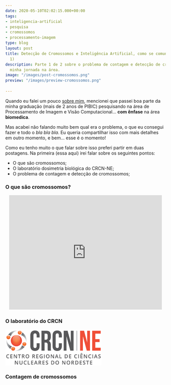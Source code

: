 ```yaml
---
date: 2020-05-10T02:02:15.000+00:00
tags:
- inteligencia-artificial
- pesquisa
- cromossomos
- processamento-imagem
type: blog
layout: post
title: Detecção de Cromossomos e Inteligência Artificial, como se comunicam? (Parte
  1)
description: Parte 1 de 2 sobre o problema de contagem e detecção de cromossomos e
  minha jornada na área.
image: "/images/post-cromossomos.png"
preview: "/images/preview-cromossomos.png"

---
```

Quando eu falei um pouco [sobre mim](https://naanadr.github.io/about/), mencionei que passei boa parte da minha graduação (mais de 2 anos de PIBIC) pesquisando na área de Processamento de Imagem e Visão Computacional... **com ênfase** na área **biomedica**.

Mas acabei não falando muito bem qual era o problema, o que eu consegui fazer e todo o _bla bla bla_. Eu queria compartilhar isso com mais detalhes em outro momento, e bem... esse é o momento!

Como eu tenho muito o que falar sobre isso preferi partir em duas postagens. Na primeira (essa aqui) irei falar sobre os seguintes pontos:

* O que são cromossomos;
* O laboratório dosimetria biológica do CRCN-NE;
* O problema de contagem e detecção de cromossomos;

### O que são cromossomos?

<p align="center"><iframe center src="https://giphy.com/embed/V6bb0SM5h2xcQ" width="480" height="360" frameBorder="0" class="giphy-embed" allowFullScreen></iframe></p>

### O laboratório do CRCN
<img alt="Logo do Centro Regional de Ciências Nucleares do Nordeste (CRCN-NE)" class="center" src="/images/logo-crcn-ne-miniatura.png" width="60%">

### Contagem de cromossomos
